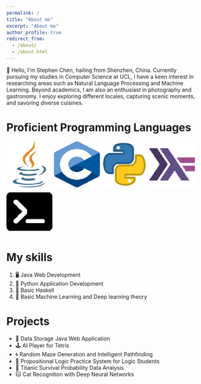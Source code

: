 ```yaml
---
permalink: /
title: "About me"
excerpt: "About me"
author_profile: true
redirect_from: 
  - /about/
  - /about.html
---
```


👋 Hello, I'm Stephen Chen, hailing from Shenzhen, China. Currently pursuing my studies in Computer Science at UCL, I have a keen interest in researching areas such as Natural Language Processing and Machine Learning. Beyond academics, I am also an enthusiast in photography and gastronomy. I enjoy exploring different locales, capturing scenic moments, and savoring diverse cuisines.

Proficient Programming Languages
======
![java-icon](../images/java-icon.png)
![c-icon](../images/c-icon.png)
![python-icon](../images/python-icon.png)
![haskell-icon](../images/haskell-icon.png)
![shell-icon](../images/shell-icon.png)


My skills
======
1. 🖥️ Java Web Development
2. 🐍 Python Application Development
3. 🚀 Basic Haskell
4. 🤖 Basic Machine Learning and Deep learning theory
   
Projects
======
+ 📂 Data Storage Java Web Application
+ 🕹️ AI Player for Tetris
+ 🌀 Random Maze Generation and Intelligent Pathfinding
+ 🧩 Propositional Logic Practice System for Logic Students
+ 🚢 Titanic Survival Probability Data Analysis 
+ 🐱 Cat Recognition with Deep Neural Networks  